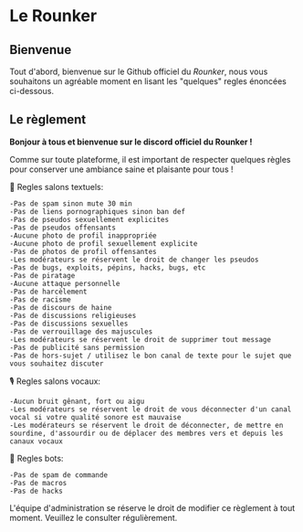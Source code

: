 # Le Rounker

## Bienvenue
Tout d'abord, bienvenue sur le Github officiel du *Rounker*, nous vous souhaitons un agréable moment en lisant les "quelques" regles énoncées ci-dessous.

## Le règlement
**Bonjour à tous et bienvenue sur le discord officiel du Rounker !**

Comme sur toute plateforme, il est important de respecter quelques règles pour conserver une ambiance saine et plaisante pour tous ! 

📝 Regles salons textuels:
```
-Pas de spam sinon mute 30 min
-Pas de liens pornographiques sinon ban def
-Pas de pseudos sexuellement explicites
-Pas de pseudos offensants
-Aucune photo de profil inappropriée
-Aucune photo de profil sexuellement explicite
-Pas de photos de profil offensantes
-Les modérateurs se réservent le droit de changer les pseudos
-Pas de bugs, exploits, pépins, hacks, bugs, etc
-Pas de piratage
-Aucune attaque personnelle
-Pas de harcèlement
-Pas de racisme
-Pas de discours de haine
-Pas de discussions religieuses
-Pas de discussions sexuelles
-Pas de verrouillage des majuscules
-Les modérateurs se réservent le droit de supprimer tout message
-Pas de publicité sans permission
-Pas de hors-sujet / utilisez le bon canal de texte pour le sujet que vous souhaitez discuter
```
🎙️ Regles salons vocaux:
```
-Aucun bruit gênant, fort ou aigu
-Les modérateurs se réservent le droit de vous déconnecter d'un canal vocal si votre qualité sonore est mauvaise
-Les modérateurs se réservent le droit de déconnecter, de mettre en sourdine, d'assourdir ou de déplacer des membres vers et depuis les canaux vocaux
```
🤖 Regles bots:
```
-Pas de spam de commande
-Pas de macros
-Pas de hacks
```
L'équipe d'administration se réserve le droit de modifier ce règlement à tout moment. Veuillez le consulter régulièrement.
